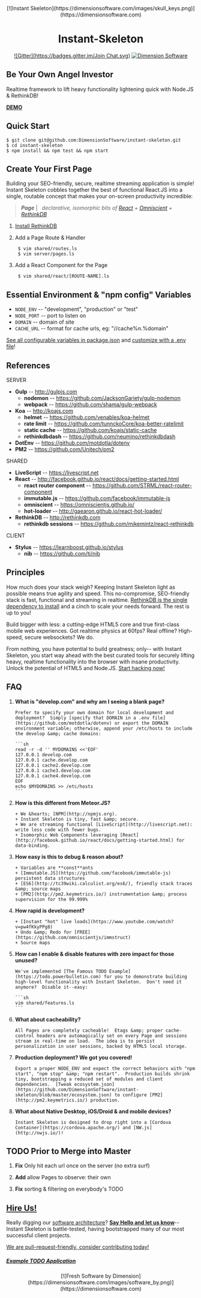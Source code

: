 <center>
[![Instant Skeleton](https://dimensionsoftware.com/images/skull_keys.png)](https://dimensionsoftware.com)

Instant-Skeleton
================
[![Gitter](https://badges.gitter.im/Join
Chat.svg)](https://gitter.im/DimensionSoftware/instant-skeleton?utm_source=badge&utm_medium=badge&utm_campaign=pr-badge&utm_content=badge) [![Dimension Software](http://img.shields.io/badge/HTML-5-blue.svg?style=flat)](https://dimensionsoftware.com)
</center>

Be Your Own Angel Investor
--------------------------
Realtime framework to lift heavy functionality lightening quick with Node.JS &amp; RethinkDB!

__[DEMO](https://todo.powerbulletin.com)__

## Quick Start

    $ git clone git@github.com:DimensionSoftware/instant-skeleton.git
    $ cd instant-skeleton
    $ npm install && npm test && npm start

## Create Your First Page

Building your SEO-friendly, secure, realtime streaming application is simple!  Instant Skeleton cobbles together the best of functional React.JS into a single, routable concept that makes your on-screen productivity incredible:

>  ***Page*** | &nbsp; *declarative, isomorphic bits of
[React](http://facebook.github.io/react/docs/getting-started.html) + [Omniscient](https://omniscientjs.github.io/) + [RethinkDB](http://www.rethinkdb.com/api/javascript/)*

1. [Install RethinkDB](http://rethinkdb.com/docs/install/)

2. Add a Page Route &amp; Handler

        $ vim shared/routes.ls
        $ vim server/pages.ls

3. Add a React Component for the Page

        $ vim shared/react/[ROUTE-NAME].ls

## Essential Environment &amp; "npm config" Variables
* `NODE_ENV`  -- "development", "production" or "test"
* `NODE_PORT` -- port to listen on
* `DOMAIN`    -- domain of site
* `CACHE_URL` -- format for cache urls, eg: "//cache%n.%domain"

[See all configurable variables in package.json](https://github.com/DimensionSoftware/instant-skeleton/blob/master/package.json#L50-L87) and [customize with a .env file](https://github.com/motdotla/dotenv)!

## References

SERVER

* **Gulp** -- http://gulpjs.com
    * **nodemon** --  https://github.com/JacksonGariety/gulp-nodemon
    * **webpack** -- https://github.com/shama/gulp-webpack
* **Koa** -- http://koajs.com
    * **helmet** -- https://github.com/venables/koa-helmet
    * **rate limit** -- https://github.com/tunnckoCore/koa-better-ratelimit
    * **static cache** -- https://github.com/koajs/static-cache
    * **rethinkdbdash** -- https://github.com/neumino/rethinkdbdash
* **DotEnv** -- https://github.com/motdotla/dotenv
* **PM2** -- https://github.com/Unitech/pm2

SHARED

* **LiveScript** -- https://livescript.net
* **React** -- http://facebook.github.io/react/docs/getting-started.html
    * **react router component** -- https://github.com/STRML/react-router-component
    * **immutable.js** -- https://github.com/facebook/immutable-js
    * **omniscient** -- https://omniscientjs.github.io/
    * **hot-loader** -- http://gaearon.github.io/react-hot-loader/
* **RethinkDB** -- http://rethinkdb.com
    * **rethinkdb sessions** -- https://github.com/mikemintz/react-rethinkdb

CLIENT

* **Stylus** -- https://learnboost.github.io/stylus
    * **nib** -- https://github.com/tj/nib

## Principles

How much does your stack weigh?  Keeping Instant Skeleton light as possible means true agility and speed.  This no-compromise, SEO-friendly stack is fast, functional and streaming in realtime.  [RethinkDB is the single dependency to install](http://rethinkdb.com/docs/install/) and a cinch to scale your needs forward.  The rest is up to you!

Build bigger with less: a cutting-edge HTML5 core and true first-class mobile web experiences.  Got realtime physics at 60fps?  Real offline?  High-speed, secure websockets?  We do.

From nothing, you have potential to build greatness; only-- with Instant Skeleton, you start way ahead with the best
curated tools for securely lifting heavy, realtime functionality into the browser with insane productivity.  Unlock the
potential of HTML5 and Node.JS.  [Start hacking now!](https://github.com/DimensionSoftware/instant-skeleton/fork)

## FAQ

1. **What is "develop.com" and why am I seeing a blank page?**

       Prefer to specify your own domain for local development and deployment?  Simply [specify that DOMAIN in a .env file](https://github.com/motdotla/dotenv) or export the DOMAIN environment variable; otherwise, append your /etc/hosts to include the develop &amp; cache domains:

       ```sh
       read -r -d '' MYDOMAINS <<'EOF'
       127.0.0.1 develop.com
       127.0.0.1 cache.develop.com
       127.0.0.1 cache2.develop.com
       127.0.0.1 cache3.develop.com
       127.0.0.1 cache4.develop.com
       EOF
       echo $MYDOMAINS >> /etc/hosts
       ```

2. **How is this different from Meteor.JS?**

       + We &hearts; [NPM](http://npmjs.org).
       + Instant Skeleton is tiny, fast &amp; secure.
       + We are streaming functional [LiveScript](http://livescript.net): write less code with fewer bugs.
       + Isomorphic Web Components leveraging [React](http://facebook.github.io/react/docs/getting-started.html) for data-binding.

3. **How easy is this to debug &amp; reason about?**

       + Variables are **const**ants
       + [Immutable.JS](https://github.com/facebook/immutable-js) persistent data structures
       + [ES6](http://tc39wiki.calculist.org/es6/), friendly stack traces &amp; source maps
       + [PM2](http://pm2.keymetrics.io/) instrumentation &amp; process supervision for the 99.999%

4. **How rapid is development?**

       + [Instant "hot" live loads](https://www.youtube.com/watch?v=pw4fKkyPPg8)
       + Undo &amp; Redo for [FREE](https://github.com/omniscientjs/immstruct)
       + Source maps

5. **How can I enable &amp; disable features with zero impact for those unused?**

       We've implemented [The Famous TODO Example](https://todo.powerbulletin.com) for you to demonstrate building high-level functionality with Instant Skeleton.  Don't need it anymore?  Disable it--easy:

       ```sh
       vim shared/features.ls
       ```

6. **What about cacheability?**

       All Pages are completely cacheable!  Etags &amp; proper cache-control headers are automagically set on every Page and sessions stream in real-time on load.  The idea is to persist personalization in user sessions, backed by HTML5 local storage.


7. **Production deployment?  We got you covered!**

       Export a proper NODE_ENV and expect the correct behaviors with "npm start", "npm stop" &amp; "npm restart".  Production builds shrink tiny, bootstrapping a reduced set of modules and client dependencies.  [Tweak ecosystem.json](https://github.com/DimensionSoftware/instant-skeleton/blob/master/ecosystem.json) to configure [PM2](http://pm2.keymetrics.io/) production.


8. **What about Native Desktop, iOS/Droid &amp; and mobile devices?**

       Instant Skeleton is designed to drop right into a [Cordova Container](https://cordova.apache.org/) and [NW.js](http://nwjs.io/)!

## TODO Prior to Merge into Master

1. **Fix** Only hit each url once on the server (no extra surf)

2. **Add** allow Pages to observe: their own

3. **Fix** sorting &amp; filtering on everybody's TODO

## [Hire Us!](mailto:keith@dimensionsoftware.com)

Really digging our [software architecture](https://dimensionsoftware.com)?  [**Say Hello and let us know**](mailto:keith@dimensionsoftware.com)-- Instant Skeleton is battle-tested, having bootstrapped many of our most successful client projects.

[We are pull-request-friendly, consider contributing today!](https://github.com/DimensionSoftware/instant-skeleton/graphs/contributors)

##### [Example TODO Application](https://todo.powerbulletin.com)

<center>
[![Fresh Software by Dimension](https://dimensionsoftware.com/images/software_by.png)](https://dimensionsoftware.com)
</center>
